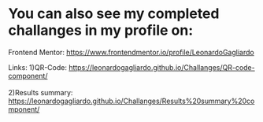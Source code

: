 # You can also see my completed challanges in my profile on:

Frontend Mentor: https://www.frontendmentor.io/profile/LeonardoGagliardo


Links:
1)QR-Code:  https://leonardogagliardo.github.io/Challanges/QR-code-component/  
<br>
2)Results summary: https://leonardogagliardo.github.io/Challanges/Results%20summary%20component/

